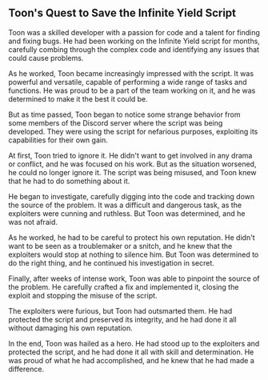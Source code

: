 ## Toon's Quest to Save the Infinite Yield Script

Toon was a skilled developer with a passion for code and a talent for finding and fixing bugs. He had been working on the Infinite Yield script for months, carefully combing through the complex code and identifying any issues that could cause problems.

As he worked, Toon became increasingly impressed with the script. It was powerful and versatile, capable of performing a wide range of tasks and functions. He was proud to be a part of the team working on it, and he was determined to make it the best it could be.

But as time passed, Toon began to notice some strange behavior from some members of the Discord server where the script was being developed. They were using the script for nefarious purposes, exploiting its capabilities for their own gain.

At first, Toon tried to ignore it. He didn't want to get involved in any drama or conflict, and he was focused on his work. But as the situation worsened, he could no longer ignore it. The script was being misused, and Toon knew that he had to do something about it.

He began to investigate, carefully digging into the code and tracking down the source of the problem. It was a difficult and dangerous task, as the exploiters were cunning and ruthless. But Toon was determined, and he was not afraid.

As he worked, he had to be careful to protect his own reputation. He didn't want to be seen as a troublemaker or a snitch, and he knew that the exploiters would stop at nothing to silence him. But Toon was determined to do the right thing, and he continued his investigation in secret.

Finally, after weeks of intense work, Toon was able to pinpoint the source of the problem. He carefully crafted a fix and implemented it, closing the exploit and stopping the misuse of the script.

The exploiters were furious, but Toon had outsmarted them. He had protected the script and preserved its integrity, and he had done it all without damaging his own reputation.

In the end, Toon was hailed as a hero. He had stood up to the exploiters and protected the script, and he had done it all with skill and determination. He was proud of what he had accomplished, and he knew that he had made a difference.
